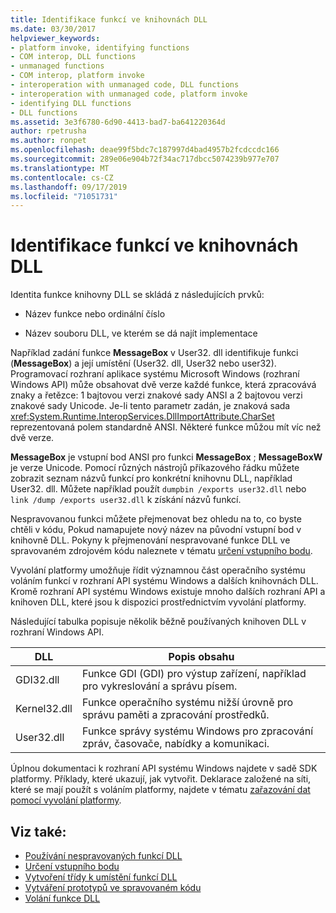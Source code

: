 ```yaml
---
title: Identifikace funkcí ve knihovnách DLL
ms.date: 03/30/2017
helpviewer_keywords:
- platform invoke, identifying functions
- COM interop, DLL functions
- unmanaged functions
- COM interop, platform invoke
- interoperation with unmanaged code, DLL functions
- interoperation with unmanaged code, platform invoke
- identifying DLL functions
- DLL functions
ms.assetid: 3e3f6780-6d90-4413-bad7-ba641220364d
author: rpetrusha
ms.author: ronpet
ms.openlocfilehash: deae99f5bdc7c187997d4bad4957b2fcdccdc166
ms.sourcegitcommit: 289e06e904b72f34ac717dbcc5074239b977e707
ms.translationtype: MT
ms.contentlocale: cs-CZ
ms.lasthandoff: 09/17/2019
ms.locfileid: "71051731"
---
```

# <a name="identifying-functions-in-dlls"></a>Identifikace funkcí ve knihovnách DLL
Identita funkce knihovny DLL se skládá z následujících prvků:  
  
- Název funkce nebo ordinální číslo  
  
- Název souboru DLL, ve kterém se dá najít implementace  
  
 Například zadání funkce **MessageBox** v User32. dll identifikuje funkci (**MessageBox**) a její umístění (User32. dll, User32 nebo user32). Programovací rozhraní aplikace systému Microsoft Windows (rozhraní Windows API) může obsahovat dvě verze každé funkce, která zpracovává znaky a řetězce: 1 bajtovou verzi znakové sady ANSI a 2 bajtovou verzi znakové sady Unicode. Je-li tento parametr zadán, je znaková sada <xref:System.Runtime.InteropServices.DllImportAttribute.CharSet> reprezentovaná polem standardně ANSI. Některé funkce můžou mít víc než dvě verze.  
  
 **MessageBox** je vstupní bod ANSI pro funkci **MessageBox** ; **MessageBoxW** je verze Unicode. Pomocí různých nástrojů příkazového řádku můžete zobrazit seznam názvů funkcí pro konkrétní knihovnu DLL, například User32. dll. Můžete například použít `dumpbin /exports user32.dll` nebo `link /dump /exports user32.dll` k získání názvů funkcí.  
  
 Nespravovanou funkci můžete přejmenovat bez ohledu na to, co byste chtěli v kódu, Pokud namapujete nový název na původní vstupní bod v knihovně DLL. Pokyny k přejmenování nespravované funkce DLL ve spravovaném zdrojovém kódu naleznete v tématu [určení vstupního bodu](specifying-an-entry-point.md).  
  
 Vyvolání platformy umožňuje řídit významnou část operačního systému voláním funkcí v rozhraní API systému Windows a dalších knihovnách DLL. Kromě rozhraní API systému Windows existuje mnoho dalších rozhraní API a knihoven DLL, které jsou k dispozici prostřednictvím vyvolání platformy.  
  
 Následující tabulka popisuje několik běžně používaných knihoven DLL v rozhraní Windows API.  
  
|DLL|Popis obsahu|  
|---------|-----------------------------|  
|GDI32.dll|Funkce GDI (GDI) pro výstup zařízení, například pro vykreslování a správu písem.|  
|Kernel32.dll|Funkce operačního systému nižší úrovně pro správu paměti a zpracování prostředků.|  
|User32.dll|Funkce správy systému Windows pro zpracování zpráv, časovače, nabídky a komunikaci.|  
  
 Úplnou dokumentaci k rozhraní API systému Windows najdete v sadě SDK platformy. Příklady, které ukazují, jak vytvořit. Deklarace založené na síti, které se mají použít s voláním platformy, najdete v tématu [zařazování dat pomocí vyvolání platformy](marshaling-data-with-platform-invoke.md).  
  
## <a name="see-also"></a>Viz také:

- [Používání nespravovaných funkcí DLL](consuming-unmanaged-dll-functions.md)
- [Určení vstupního bodu](specifying-an-entry-point.md)
- [Vytvoření třídy k umístění funkcí DLL](creating-a-class-to-hold-dll-functions.md)
- [Vytváření prototypů ve spravovaném kódu](creating-prototypes-in-managed-code.md)
- [Volání funkce DLL](calling-a-dll-function.md)
